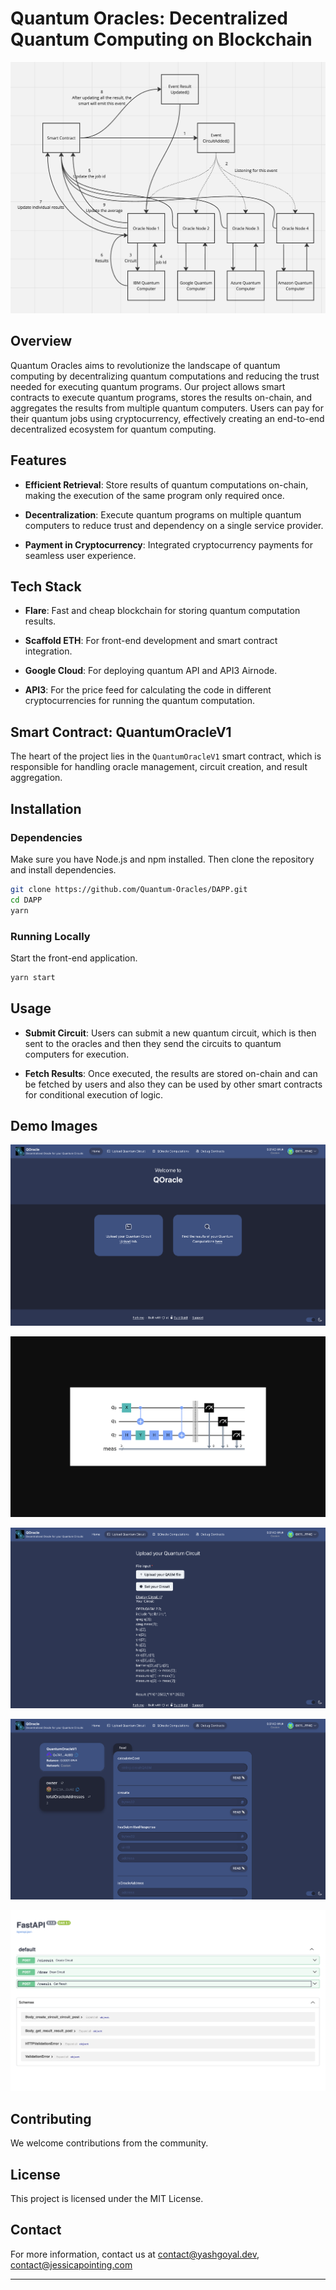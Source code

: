 # Quantum Oracles: Decentralized Quantum Computing on Blockchain

![Architecture](./assets/Screenshot%202023-10-29%20at%205.29.31%20AM.png)

## Overview

Quantum Oracles aims to revolutionize the landscape of quantum computing by decentralizing quantum computations and reducing the trust needed for executing quantum programs. Our project allows smart contracts to execute quantum programs, stores the results on-chain, and aggregates the results from multiple quantum computers. Users can pay for their quantum jobs using cryptocurrency, effectively creating an end-to-end decentralized ecosystem for quantum computing.

## Features

- **Efficient Retrieval**: Store results of quantum computations on-chain, making the execution of the same program only required once.
  
- **Decentralization**: Execute quantum programs on multiple quantum computers to reduce trust and dependency on a single service provider.

- **Payment in Cryptocurrency**: Integrated cryptocurrency payments for seamless user experience.


## Tech Stack

- **Flare**: Fast and cheap blockchain for storing quantum computation results.
  
- **Scaffold ETH**: For front-end development and smart contract integration.
  
- **Google Cloud**: For deploying quantum API and API3 Airnode.
  
- **API3**: For the price feed for calculating the code in different cryptocurrencies for running the quantum computation.

## Smart Contract: QuantumOracleV1

The heart of the project lies in the `QuantumOracleV1` smart contract, which is responsible for handling oracle management, circuit creation, and result aggregation.

## Installation

### Dependencies

Make sure you have Node.js and npm installed. Then clone the repository and install dependencies.

```bash
git clone https://github.com/Quantum-Oracles/DAPP.git
cd DAPP 
yarn
```

### Running Locally

Start the front-end application.

```bash
yarn start
```

## Usage

- **Submit Circuit**: Users can submit a new quantum circuit, which is then sent to the oracles and then they send the circuits to quantum computers for execution. 

- **Fetch Results**: Once executed, the results are stored on-chain and can be fetched by users and also they can be used by other smart contracts for conditional execution of logic.

## Demo Images

![Image 1](./assets/Screenshot%202023-10-29%20at%205.26.04%20AM.png)

![Image 2](./assets/Screenshot%202023-10-29%20at%205.26.14%20AM.png)

![Image 3](./assets/Screenshot%202023-10-29%20at%205.26.29%20AM.png)

![Image 4](./assets/Screenshot%202023-10-29%20at%205.26.38%20AM.png)

![Image 5](./assets/Screenshot%202023-10-29%20at%205.26.52%20AM.png)


## Contributing

We welcome contributions from the community.

## License

This project is licensed under the MIT License.

## Contact

For more information, contact us at [contact@yashgoyal.dev](mailto:contact@yashgoyal.dev), [contact@jessicapointing.com](mailto:contact@jessicapointing.com)

---
